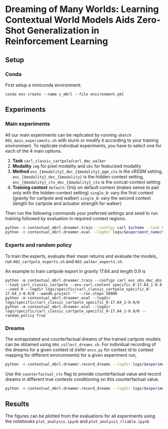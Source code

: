 # Dreaming of Many Worlds: Learning Contextual World Models Aids Zero-Shot Generalization in Reinforcement Learning


## Setup

### Conda
First setup a miniconda environment.

`conda env create --name c_mbrl --file environment.yml`

## Experiments

### Main experiments

All our main experiments can be replicated by running `sbatch 001_main_experiments.sh` with slurm or modify it according to your training environment. To replicate individual experiments, you have to select one for each of the 4 main options.

1. **Task**
    `carl_classic_cartpole`/`carl_dmc_walker`
2. **Modality** 
    `img` for pixel modality and `obs` for featurized modality
3. **Method** 
    `enc_{$modality}_dec_{$modality}_pgm_ctx` is the cRSSM setting, 
    `enc_{$modality}_dec_{$modality}` is the hidden-context setting, 
    `enc_{$modality}_ctx_dec_{$modality}_ctx` is the concat-context setting
4. **Training context**
    `default`: Only on default context (makes sense to pair only with the hidden-context setting)
    `single_0`: vary the first context (gravity for cartpole and walker)
    `single_0`: vary the second context (length for cartpole and actuator strength for walker)

Then run the following commands your preferred settings and seed to run training followed by evaluation in required context regions.

``` bash
python -m contextual_mbrl.dreamer.train --configs carl $scheme --task $task --env.carl.context $training_context --seed $seed --logdir logs/$experiment_name/$seed --wandb.project '' --run.steps $steps
python -m contextual_mbrl.dreamer.eval --logdir logs/$experiment_name/$seed 
```


### Experts and random policy

To train the experts, evaluate their mean returns and evaluate the models, run `002_cartpole_experts.sh` and `003_walker_experts.sh`.

An example to train cartpole export in gravity 17.64 and length 0.9 is

```
python -m contextual_mbrl.dreamer.train --configs carl enc_obs_dec_obs --task carl_classic_cartpole --env.carl.context specific_0-17.64_1-0.9  --seed 0 --logdir logs/specific/carl_classic_cartpole_specific_0-17.64_1-0.9/0 --wandb.project '' --run.steps 50000
python -m contextual_mbrl.dreamer.eval --logdir logs/specific/carl_classic_cartpole_specific_0-17.64_1-0.9/0
python -m contextual_mbrl.dreamer.eval --logdir logs/specific/carl_classic_cartpole_specific_0-17.64_1-0.9/0 --random_policy True
```

### Dreams
The extrapolated and counterfactual dreams of the trained cartpole models can be obtained using `004_collect_dreams.sh`. For individual recording of the dreams for a given context id (refer `envs.py` for context id to context mapping for different environments) for a given experiment run,

```bash
python -m contextual_mbrl.dreamer.record_dreams --logdir logs/$experiment_name/$seed --ctx_id 1
```

Use the `counterfactual_ctx` flag to provide counterfactual value and record dreams in different true contexts conditioning on this counterfactual value.

```bash
python -m contextual_mbrl.dreamer.record_dreams --logdir logs/$experiment_name/$seed --ctx_id 1 --counterfactual_ctx 1.0
```
## Results

The figures can be plotted from the evaluations for all experiments using the notebooks `plot_analysis.ipynb` and `plot_analysis_rliable.ipynb`